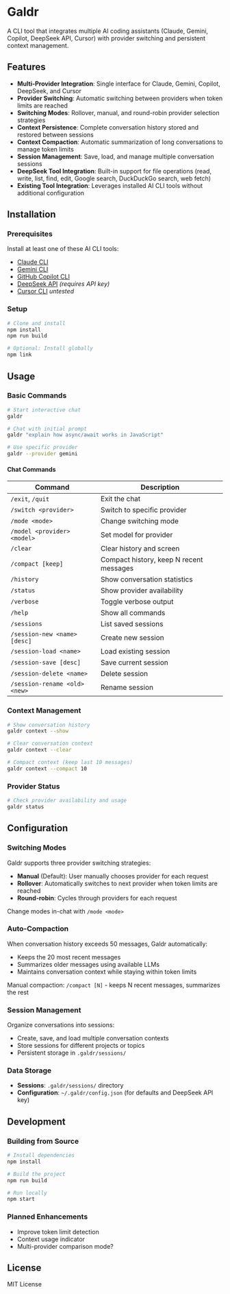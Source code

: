 # Galdr

A CLI tool that integrates multiple AI coding assistants (Claude, Gemini, Copilot, DeepSeek API, Cursor) with provider switching and persistent context management.

## Features

- **Multi-Provider Integration**: Single interface for Claude, Gemini, Copilot, DeepSeek, and Cursor
- **Provider Switching**: Automatic switching between providers when token limits are reached
- **Switching Modes**: Rollover, manual, and round-robin provider selection strategies
- **Context Persistence**: Complete conversation history stored and restored between sessions
- **Context Compaction**: Automatic summarization of long conversations to manage token limits
- **Session Management**: Save, load, and manage multiple conversation sessions
- **DeepSeek Tool Integration**: Built-in support for file operations (read, write, list, find, edit, Google search, DuckDuckGo search, web fetch)
- **Existing Tool Integration**: Leverages installed AI CLI tools without additional configuration

## Installation

### Prerequisites

Install at least one of these AI CLI tools:

- [Claude CLI](https://claude.com/claude-code)
- [Gemini CLI](https://github.com/google/generative-ai-cli)
- [GitHub Copilot CLI](https://githubnext.com/projects/copilot-cli)
- [DeepSeek API](https://platform.deepseek.com) *(requires API key)*
- [Cursor CLI](https://www.cursor.com) *untested*

### Setup

```bash
# Clone and install
npm install
npm run build

# Optional: Install globally
npm link
```

## Usage

### Basic Commands

```bash
# Start interactive chat
galdr

# Chat with initial prompt
galdr "explain how async/await works in JavaScript"

# Use specific provider
galdr --provider gemini
```

#### Chat Commands

| Command | Description |
|---------|-------------|
| `/exit`, `/quit` | Exit the chat |
| `/switch <provider>` | Switch to specific provider |
| `/mode <mode>` | Change switching mode |
| `/model <provider> <model>` | Set model for provider |
| `/clear` | Clear history and screen |
| `/compact [keep]` | Compact history, keep N recent messages |
| `/history` | Show conversation statistics |
| `/status` | Show provider availability |
| `/verbose` | Toggle verbose output |
| `/help` | Show all commands |
| `/sessions` | List saved sessions |
| `/session-new <name> [desc]` | Create new session |
| `/session-load <name>` | Load existing session |
| `/session-save [desc]` | Save current session |
| `/session-delete <name>` | Delete session |
| `/session-rename <old> <new>` | Rename session |

### Context Management

```bash
# Show conversation history
galdr context --show

# Clear conversation context
galdr context --clear

# Compact context (keep last 10 messages)
galdr context --compact 10
```

### Provider Status

```bash
# Check provider availability and usage
galdr status
```

## Configuration

### Switching Modes

Galdr supports three provider switching strategies:

- **Manual** (Default): User manually chooses provider for each request
- **Rollover**: Automatically switches to next provider when token limits are reached
- **Round-robin**: Cycles through providers for each request

Change modes in-chat with `/mode <mode>`

### Auto-Compaction

When conversation history exceeds 50 messages, Galdr automatically:
- Keeps the 20 most recent messages
- Summarizes older messages using available LLMs
- Maintains conversation context while staying within token limits

Manual compaction: `/compact [N]` - keeps N recent messages, summarizes the rest

### Session Management

Organize conversations into sessions:
- Create, save, and load multiple conversation contexts
- Store sessions for different projects or topics
- Persistent storage in `.galdr/sessions/`

### Data Storage

- **Sessions**: `.galdr/sessions/` directory
- **Configuration**: `~/.galdr/config.json` (for defaults and DeepSeek API key)

## Development

### Building from Source

```bash
# Install dependencies
npm install

# Build the project
npm run build

# Run locally
npm start
```

### Planned Enhancements

- Improve token limit detection
- Context usage indicator
- Multi-provider comparison mode?

## License

MIT License
